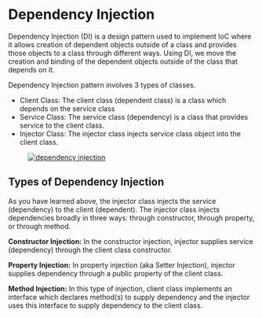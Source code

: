 <h1>Dependency Injection</h1>
<p>Dependency Injection (DI) is a design pattern used to implement IoC where it allows creation of dependent objects outside of a class and provides those objects to a class through different ways. Using DI, we move the creation and binding of the dependent objects outside of the class that depends on it.</p>

<p>Dependency Injection pattern involves 3 types of classes.</p>
<ul>
	<li>Client Class: The client class (dependent class) is a class which depends on the service class</li>
	<li>Service Class: The service class (dependency) is a class that provides service to the client class.</li>
	<li>Injector Class: The injector class injects service class object into the client class.</li>
</ul>

<figure>
<a href="http://www.tutorialsteacher.com/Content/images/ioc/ioc-step3.png" target="_blank">
<img class="img-fluid" alt="dependency injection" src="http://www.tutorialsteacher.com/Content/images/ioc/ioc-step3.png"></a>
</figure>

<h2>Types of Dependency Injection</h2>
<p>
As you have learned above, the injector class injects the service (dependency) to the client (dependent). The injector class injects dependencies broadly in three ways: through constructor, through property, or through method.
</p>
<p>
<strong>Constructor Injection:</strong> In the constructor injection, injector supplies service (dependency) through the client class constructor.
</p>
<p>
<strong>Property Injection:</strong> In property injection (aka Setter Injection), injector supplies dependency through a public property of the client class.
</p>
<p>
<strong>Method Injection:</strong> In this type of injection, client class implements an interface which declares method(s) to supply dependency and the injector uses this interface to supply dependency to the client class.
</p>